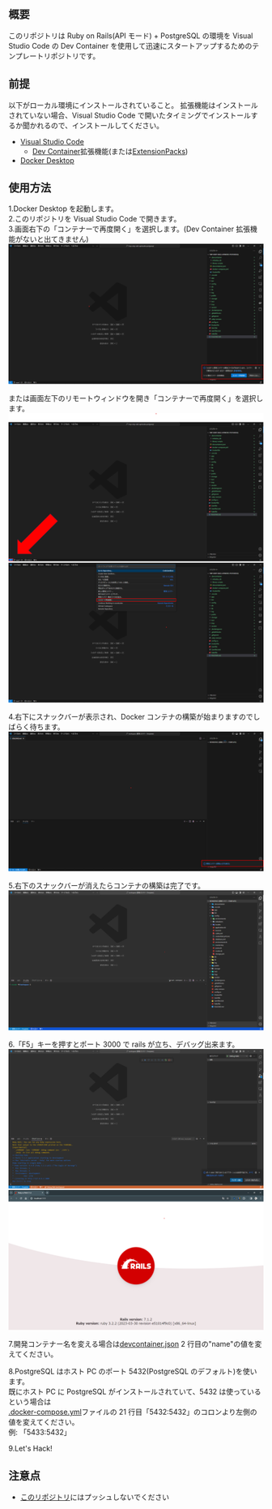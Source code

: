 ## 概要

このリポジトリは Ruby on Rails(API モード) + PostgreSQL の環境を Visual Studio Code の Dev Container を使用して迅速にスタートアップするためのテンプレートリポジトリです。

## 前提

以下がローカル環境にインストールされていること。
拡張機能はインストールされていない場合、Visual Studio Code で開いたタイミングでインストールするか聞かれるので、インストールしてください。

- [Visual Studio Code](https://azure.microsoft.com/ja-jp/products/visual-studio-code)
  - [Dev Container](https://marketplace.visualstudio.com/items?itemName=ms-vscode-remote.remote-containers)拡張機能(または[ExtensionPacks](https://marketplace.visualstudio.com/items?itemName=ms-vscode-remote.vscode-remote-extensionpack))
- [Docker Desktop](https://www.docker.com/products/docker-desktop/)

## 使用方法

1.Docker Desktop を起動します。  
2.このリポジトリを Visual Studio Code で開きます。  
3.画面右下の「コンテナーで再度開く」を選択します。(Dev Container 拡張機能がないと出てきません)  
![image1](https://github.com/IES-ishikawa/assets/blob/main/tmp-ruby-rails-apimode-postgresql/image1.png)

または画面左下のリモートウィンドウを開き「コンテナーで再度開く」を選択します。  
![image2](https://github.com/IES-ishikawa/assets/blob/main/tmp-ruby-rails-apimode-postgresql/image2.png)  
![image3](https://github.com/IES-ishikawa/assets/blob/main/tmp-ruby-rails-apimode-postgresql/image3.png)

4.右下にスナックバーが表示され、Docker コンテナの構築が始まりますのでしばらく待ちます。  
![image4](https://github.com/IES-ishikawa/assets/blob/main/tmp-ruby-rails-apimode-postgresql/image4.png)

5.右下のスナックバーが消えたらコンテナの構築は完了です。  
![image5](https://github.com/IES-ishikawa/assets/blob/main/tmp-ruby-rails-apimode-postgresql/image5.png)

6.「F5」キーを押すとポート 3000 で rails が立ち、デバッグ出来ます。  
![image6](https://github.com/IES-ishikawa/assets/blob/main/tmp-ruby-rails-apimode-postgresql/image6.png)  
![image7](https://github.com/IES-ishikawa/assets/blob/main/tmp-ruby-rails-apimode-postgresql/image7.png)

7.開発コンテナー名を変える場合は[devcontainer.json](.devcontainer/devcontainer.json) 2 行目の"name"の値を変えてください。

8.PostgreSQL はホスト PC のポート 5432(PostgreSQL のデフォルト)を使います。  
既にホスト PC に PostgreSQL がインストールされていて、5432 は使っているという場合は  
[.docker-compose.yml](./.devcontainer/docker-compose.yml)ファイルの 21 行目「5432:5432」のコロンより左側の値を変えてください。  
例: 「5433:5432」

9.Let's Hack!

## 注意点

- [このリポジトリ](https://github.com/IES-ishikawa/tmp-ruby-rails-apimode-postgresql.git)にはプッシュしないでください
